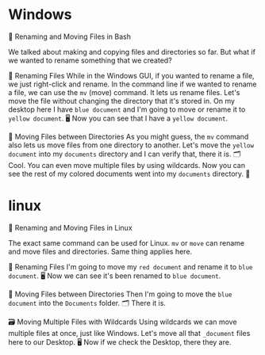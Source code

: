 # Windows


🔄 Renaming and Moving Files in Bash

We talked about making and copying files and directories so far. But what if we wanted to rename something that we created? 

💫 Renaming Files
While in the Windows GUI, if you wanted to rename a file, we just right-click and rename. In the command line if we wanted to rename a file, we can use the `mv` (move) command. It lets us rename files. Let's move the file without changing the directory that it's stored in. On my desktop here I have `blue document` and I'm going to move or rename it to `yellow document`. 🖥️ Now you can see that I have a `yellow document`.

📁 Moving Files between Directories
As you might guess, the `mv` command also lets us move files from one directory to another. Let's move the `yellow document` into my `documents` directory and I can verify that, there it is. 🗂️ Cool. You can even move multiple files by using wildcards. Now you can see the rest of my colored documents went into my `documents` directory. 📂

# linux

🐧 Renaming and Moving Files in Linux

The exact same command can be used for Linux. `mv` or `move` can rename and move files and directories. Same thing applies here.

💫 Renaming Files
I'm going to move my `red document` and rename it to `blue document`. 🖥️ Now we can see it's been renamed to `blue document`.

📁 Moving Files between Directories
Then I'm going to move the `blue document` into the `Documents` folder. 🗂️ There it is.

🗃️ Moving Multiple Files with Wildcards
Using wildcards we can move multiple files at once, just like Windows. Let's move all that `_document` files here to our Desktop. 🖥️ Now if we check the Desktop, there they are.
